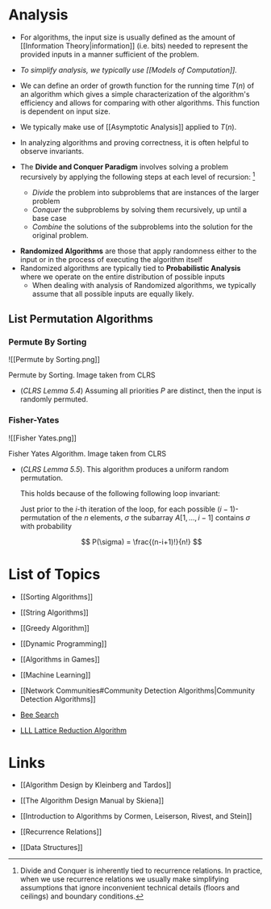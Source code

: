 # Analysis
* For algorithms, the input size is usually defined as the amount of [[Information Theory|information]] (i.e. bits) needed to represent the provided inputs in a manner sufficient of the problem. 
* *To simplify analysis, we typically use [[Models of Computation]].*
* We can define an order of growth function for the running time $T(n)$ of an algorithm which gives a simple characterization of the algorithm's efficiency and allows for comparing with other algorithms. This function is dependent on input size.
* We typically make use of [[Asymptotic Analysis]] applied to $T(n)$.

* In analyzing algorithms and proving correctness, it is often helpful to observe invariants. 

* The **Divide and Conquer Paradigm** involves solving a problem recursively by applying the following steps at each level of recursion: [^dnc]
	* *Divide* the problem into subproblems that are instances of the larger problem
	* *Conquer* the subproblems by solving them recursively, up until a base case 
	* *Combine* the solutions of the subproblems into the solution for the original problem.
[^dnc]: Divide and Conquer is inherently tied to recurrence relations. In practice, when we use recurrence relations we usually make simplifying assumptions that ignore inconvenient technical details (floors and ceilings)  and boundary conditions. 


* **Randomized Algorithms** are those that apply randomness either to the input or in the process of executing the algorithm itself 
* Randomized algorithms are typically tied to **Probabilistic Analysis** where we operate on the entire distribution of possible inputs
	* When dealing with analysis of Randomized algorithms, we typically assume that all possible inputs are equally likely. 

## List Permutation Algorithms
### Permute By Sorting
![[Permute by Sorting.png]]
<figcaption> Permute by Sorting. Image taken from CLRS</figcaption>


* (*CLRS Lemma 5.4*) Assuming all priorities $P$ are distinct, then the input is randomly permuted. 

### Fisher-Yates 
![[Fisher Yates.png]]
<figcaption> Fisher Yates Algorithm. Image taken from CLRS</figcaption>

* (*CLRS Lemma 5.5*). This algorithm produces a uniform random permutation.
  
  This holds because of the following following loop invariant:
  
  Just prior to the $i$-th iteration of the loop, for each possible $(i-1)$-permutation of the $n$ elements, $\sigma$ the subarray $A[1,\dots,i-1]$ contains $\sigma$ with probability 
  
  $$
  P(\sigma) = \frac{(n-i+1)!}{n!}
  $$


# List of Topics
* [[Sorting Algorithms]]
* [[String Algorithms]]
* [[Greedy Algorithm]]
* [[Dynamic Programming]]


* [[Algorithms in Games]]
* [[Machine Learning]]
* [[Network Communities#Community Detection Algorithms|Community Detection Algorithms]]

* [Bee Search](https://en.wikipedia.org/wiki/Bees_algorithm)
* [LLL Lattice Reduction Algorithm](https://en.wikipedia.org/wiki/Lenstra–Lenstra–Lovász_lattice_basis_reduction_algorithm)

# Links 
* [[Algorithm Design by Kleinberg and Tardos]]
* [[The Algorithm Design Manual by Skiena]]
* [[Introduction to Algorithms by Cormen, Leiserson, Rivest, and Stein]]

* [[Recurrence Relations]]
* [[Data Structures]]